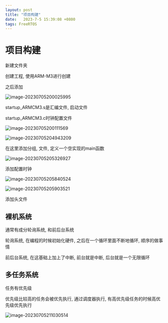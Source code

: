 ```yaml
---
layout: post
title: "项目构建" 
date:   2023-7-5 15:39:08 +0800
tags: FreeRTOS
---
```


# 项目构建

新建文件夹

创建工程, 使用ARM-M3进行创建

之后添加

![image-20230705200025995](E:\a学习\笔记\img\image-20230705200025995.png)

startup_ARMCM3.s是汇编文件, 启动文件

startup_ARMCM3.c时钟配置文件

![image-20230705200111569](E:\a学习\笔记\img\image-20230705200111569.png)



![image-20230705204943209](E:\a学习\笔记\img\image-20230705204943209.png)

在这里添加分组, 文件, 定义一个空实现的main函数

![image-20230705205326927](E:\a学习\笔记\img\image-20230705205326927.png)

添加配置时钟

![image-20230705205840524](E:\a学习\笔记\img\image-20230705205840524.png)

![image-20230705205903521](E:\a学习\笔记\img\image-20230705205903521.png)

添加头文件

## 裸机系统

通常有成分轮询系统, 和前后台系统

轮询系统, 在编程的时候初始化硬件, 之后在一个循环里面不断地循环, 顺序的做事情

前后台系统, 在这基础上加上了中断, 前台就是中断, 后台就是一个无限循环

## 多任务系统

任务有优先级

优先级比较高的任务会被优先执行, 通过调度器执行, 有高优先级任务的时候高优先级优先执行

![image-20230705211030514](E:\a学习\笔记\img\image-20230705211030514.png)













